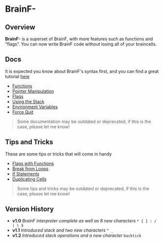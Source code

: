 # BrainF-

## Overview

**BrainF-** is a superset of BrainF, with more features such as functions and "flags". You can now write BrainF code without losing all of your braincells.

## Docs

It is expected you know about BrainF's syntax first, and you can find a great tutorial [here](https://gist.github.com/roachhd/dce54bec8ba55fb17d3a)

- [Functions](https://repl.it/@realTronsi/BrainF#Documentation/functions.md)
- [Pointer Manipulation](https://repl.it/@realTronsi/BrainF#Documentation/pointer_manipulation.md)
- [Flags](https://repl.it/@realTronsi/BrainF#Documentation/flags.md)
- [Using the Stack](https://repl.it/@realTronsi/BrainF#Documentation/using_the_stack.md)
- [Environment Variables](https://repl.it/@realTronsi/BrainF#Documentation/env.md)
- [Force Quit](https://repl.it/@realTronsi/BrainF#Documentation/force_quit.md)

> Some documentation may be outdated or deprecated, if this is the case, please let me know!

## Tips and Tricks

These are some tips or tricks that will come in handy

- [Flags with Functions](https://repl.it/@realTronsi/BrainF#Documentation/flags_w_functions.md)
- [Break from Loops](https://repl.it/@realTronsi/BrainF#Documentation/break_from_loops.md)
- [If Statements](https://repl.it/@realTronsi/BrainF#Documentation/if_statements.md)
- [Duplicating Cells](https://repl.it/@realTronsi/BrainF#Documentation/duplicate_cells.md)

> Some tips and tricks may be outdated or deprecated, if this is the case, please let me know!

## Version History

- **v1.0** *BrainF interpreter complete as well as 8 new characters* `* { } : / | \ $`
- **v1.1** *Introduced stack and two new characters* `^ _`
- **v1.2** *Introduced stack operations and a new character* `backtick`